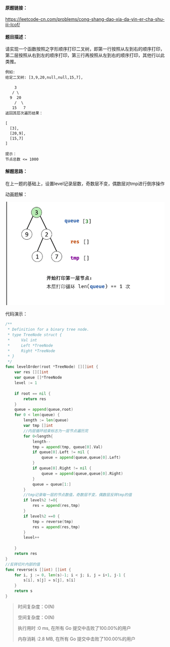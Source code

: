 #### 原题链接：

https://leetcode-cn.com/problems/cong-shang-dao-xia-da-yin-er-cha-shu-iii-lcof/



#### 题目描述：

请实现一个函数按照之字形顺序打印二叉树，即第一行按照从左到右的顺序打印，第二层按照从右到左的顺序打印，第三行再按照从左到右的顺序打印，其他行以此类推。 

```
例如:
给定二叉树: [3,9,20,null,null,15,7],

    3
   / \
  9  20
    /  \
   15   7
返回其层次遍历结果：

[
  [3],
  [20,9],
  [15,7]
]

提示：
节点总数 <= 1000
```



#### 解题思路：

在上一题的基础上，设置level记录层数，奇数层不变，偶数层对tmp进行倒序操作

动画题解：

![offer32-3](image/offer32-3.gif)

代码演示：

```go
/**
 * Definition for a binary tree node.
 * type TreeNode struct {
 *     Val int
 *     Left *TreeNode
 *     Right *TreeNode
 * }
 */
func levelOrder(root *TreeNode) [][]int {
    var res [][]int
    var queue []*TreeNode
    level := 1

    if root == nil {
        return res
    }
    queue = append(queue,root)
    for 0 < len(queue) {
        length := len(queue)
        var tmp []int
        //内层循环结束标志为一层节点遍历完
        for 0<length{
            length--
            tmp = append(tmp, queue[0].Val)
            if queue[0].Left != nil {
                queue = append(queue,queue[0].Left)
            }
            if queue[0].Right != nil {
                queue = append(queue,queue[0].Right)
            }
            queue = queue[1:]
        }
        //tmp记录每一层的节点数值，奇数层不变，偶数层反转tmp的值
        if level%2 !=0{
            res = append(res,tmp)
        }
        if level%2 ==0 {
            tmp = reverse(tmp)
            res = append(res,tmp)
        }
        level++

    }
    return res
}
//反转切片内部的值
func reverse(s []int) []int {
    for i, j := 0, len(s)-1; i < j; i, j = i+1, j-1 {
        s[i], s[j] = s[j], s[i]
    }
    return s
}
```

> 时间复杂度：O(N)
>
> 空间复杂度：O(N)
>
> 执行用时 :0 ms, 在所有 Go 提交中击败了100.00%的用户
>
> 内存消耗 :2.8 MB, 在所有 Go 提交中击败了100.00%的用户